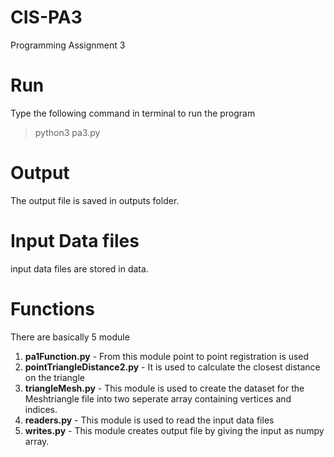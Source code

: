 # CIS-PA3
Programming Assignment 3

# Run 
Type the following command in terminal to run the program

> python3 pa3.py
# Output

The output file is saved in outputs folder. 

# Input Data files 
input data files are stored in data. 

# Functions 
There are basically 5 module 
1. **pa1Function.py** - From this module point to point registration is used
2. **pointTriangleDistance2.py** - It is used to calculate the closest distance on the triangle
3. **triangleMesh.py** - This module is used to create the dataset for the Meshtriangle file into two seperate array containing vertices and indices. 
4. **readers.py** - This module is used to read the input data files
5. **writes.py** - This module creates output file by giving the input as numpy array. 



